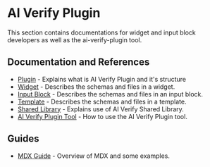 # AI Verify Plugin

This section contains documentations for widget and input block developers as well as the ai-verify-plugin tool.

## Documentation and References

* [Plugin](Plugin.md) - Explains what is AI Verify Plugin and it's structure
* [Widget](Widget.md) - Describes the schemas and files in a widget.
* [Input Block](InputBlock.md) - Describes the schemas and files in an input block.
* [Template](Template.md) - Describes the schemas and files in a template.
* [Shared Library](Shared_Library.md) - Explains use of AI Verify Shared Library.
* [AI Verify Plugin Tool](Plugin_Tool.md) - How to use the AI Verify Plugin tool.

## Guides
* [MDX Guide](MDX_Guide.md) - Overview of MDX and some examples.


